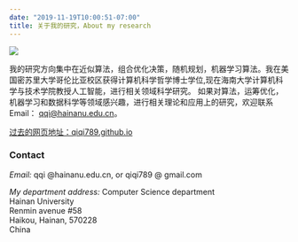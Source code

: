 ```yaml
---
date: "2019-11-19T10:00:51-07:00"
title: 关于我的研究，About my research
---
```


![](/images/Qi_photo2.JPG)

我的研究方向集中在近似算法，组合优化决策，随机规划，机器学习算法。我在美国密苏里大学哥伦比亚校区获得计算机科学哲学博士学位,现在海南大学计算机科学与技术学院教授人工智能，进行相关领域科学研究。
如果对算法，运筹优化，机器学习和数据科学等领域感兴趣，进行相关理论和应用上的研究，欢迎联系 Email： qqi@hainanu.edu.cn。

[过去的网页地址：qiqi789.github.io](https://qiqi789.github.io/research/)


### Contact

*Email:*  qqi @hainanu.edu.cn, 
or qiqi789 @ gmail.com

*My department address:*
Computer Science department <br>
Hainan University  <br>
Renmin avenue #58  <br>
Haikou, Hainan, 570228  <br>
China


<!-- Global access statistics -->



<script type="text/javascript" id="clustrmaps" src="//clustrmaps.com/map_v2.js?d=PoytzMSA2FiAoXamx7J03FuHVjl_IwzVBj2TmE3ky5c&cl=ffffff&w=a"></script>

